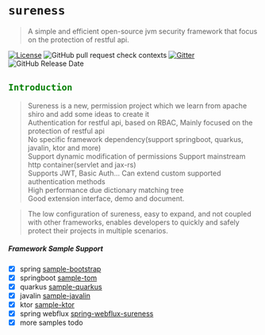 # `sureness`  

> A simple and efficient open-source jvm security framework that focus on the protection of restful api.

[![License](https://img.shields.io/badge/license-Apache%202-4EB1BA.svg)](https://www.apache.org/licenses/LICENSE-2.0.html) 
![GitHub pull request check contexts](https://img.shields.io/github/status/contexts/pulls/tomsun28/sureness/8?label=pull%20checks) 
[![Gitter](https://img.shields.io/gitter/room/usthe/sureness?label=sureness&color=orange&logo=gitter&logoColor=red)](https://gitter.im/usthe/sureness) 
![GitHub Release Date](https://img.shields.io/github/release-date/tomsun28/sureness?color=blue&logo=figshare&logoColor=red) 

## <font color="green">`Introduction`</font>


> Sureness is a new, permission project which we learn from apache shiro and add some ideas to create it  
> Authentication for restful api, based on RBAC, Mainly focused on the protection of restful api  
> No specific framework dependency(support springboot, quarkus, javalin, ktor and more)  
> Support dynamic modification of permissions
> Support mainstream http container(servlet and jax-rs)    
> Supports JWT, Basic Auth... Can extend custom supported authentication methods  
> High performance due dictionary matching tree  
> Good extension interface, demo and document.   

> The low configuration of sureness, easy to expand, and not coupled with other frameworks, enables developers to quickly and safely protect their projects in multiple scenarios.   

##### Framework Sample Support  

- [x] spring [sample-bootstrap](sample-bootstrap.md)   
- [x] springboot [sample-tom](sample-tom.md)  
- [x] quarkus [sample-quarkus](sample-quarkus.md)  
- [x] javalin [sample-javalin](sample-javalin.md)    
- [x] ktor [sample-ktor](sample-ktor.md)    
- [x] spring webflux [spring-webflux-sureness](sample-spring-webflux.md)    
- [x] more samples todo   
